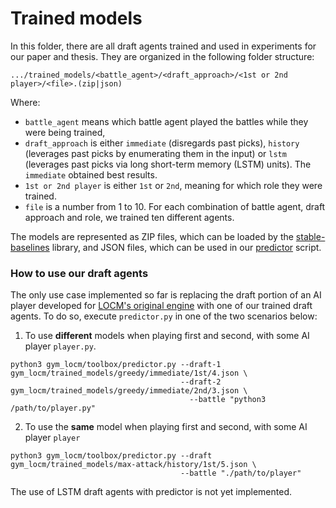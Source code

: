 # Trained models

In this folder, there are all draft agents trained and used in experiments for our paper and thesis. They are organized in the following folder structure:
```
.../trained_models/<battle_agent>/<draft_approach>/<1st or 2nd player>/<file>.(zip|json)
```

Where: 
- `battle_agent` means which battle agent played the battles while they were being trained,
- `draft_approach` is either `immediate` (disregards past picks), `history` (leverages past picks by enumerating them in the input) or `lstm` 
(leverages past picks via long short-term memory (LSTM) units). The `immediate` obtained best results.
- `1st or 2nd player` is either `1st` or `2nd`, meaning for which role they were trained.
- `file` is a number from 1 to 10. For each combination of battle agent, draft approach and role, we trained ten different agents.

The models are represented as ZIP files, which can be loaded by the [stable-baselines](https://github.com/hill-a/stable-baselines) library, 
and JSON files, which can be used in our [predictor](https://github.com/ronaldosvieira/gym-locm/blob/master/gym_locm/toolbox/predictor.py) script.

### How to use our draft agents

The only use case implemented so far is replacing the draft portion of an AI player developed for 
[LOCM's original engine](https://github.com/acatai/Strategy-Card-Game-AI-Competition/tree/master/referee-java) with one of our trained draft agents.
To do so, execute `predictor.py` in one of the two scenarios below:
1. To use **different** models when playing first and second, with some AI player `player.py`.
  ```
  python3 gym_locm/toolbox/predictor.py --draft-1 gym_locm/trained_models/greedy/immediate/1st/4.json \
                                        --draft-2 gym_locm/trained_models/greedy/immediate/2nd/3.json \
                                          --battle "python3 /path/to/player.py"
  ```
2. To use the **same** model when playing first and second, with some AI player `player`
  ```
  python3 gym_locm/toolbox/predictor.py --draft gym_locm/trained_models/max-attack/history/1st/5.json \
                                        --battle "./path/to/player"
  ```
The use of LSTM draft agents with predictor is not yet implemented.

